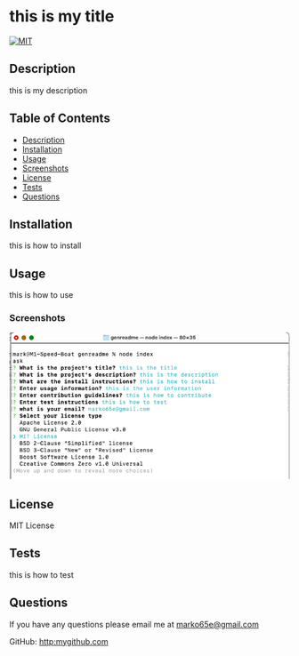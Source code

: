 # this is my title

[![MIT](https://img.shields.io/badge/license-MIT-brightgreen.svg?style=flat-square)](LICENSE.md)

## Description

this is my description

## Table of Contents

- [Description](#description)
- [Installation](#installation)
- [Usage](#usage)
- [Screenshots](#screenshots)
- [License](#license)
- [Tests](#tests)
- [Questions](#questions)

## Installation

this is how to install

## Usage

this is how to use

### Screenshots
  
![alt text](assets/images/screenshot.png)

## License
  
MIT License

## Tests
  
this is how to test

## Questions

If you have any questions please email me at marko65e@gmail.com

GitHub: [http:mygithub.com](http:mygithub.com)
